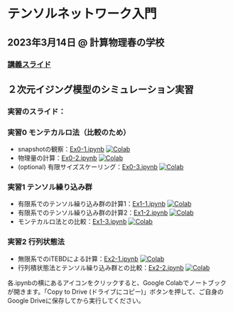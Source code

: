 # テンソルネットワーク入門
## 2023年3月14日 @ 計算物理春の学校

### [講義スライド](計算物理春の学校2023：テンソルネットワーク法入門.pdf)

## ２次元イジング模型のシミュレーション実習

### 実習のスライド：

### 実習0 モンテカルロ法（比較のため）
* snapshotの観察：[Ex0-1.ipynb](Exercise/Ex0-1.ipynb) [![Colab](https://colab.research.google.com/assets/colab-badge.svg)](https://colab.research.google.com/github/TsuyoshiOkubo/Introduction-to-Tensor-Network/blob/main/Exercise/Ex0-1.ipynb)
* 物理量の計算：[Ex0-2.ipynb](Exercise/Ex0-2.ipynb) [![Colab](https://colab.research.google.com/assets/colab-badge.svg)](https://colab.research.google.com/github/TsuyoshiOkubo/Introduction-to-Tensor-Network/blob/main/Exercise/Ex0-2.ipynb)
* (optional) 有限サイズスケーリング：[Ex0-3.ipynb](Exercise/Ex0-3.ipynb) [![Colab](https://colab.research.google.com/assets/colab-badge.svg)](https://colab.research.google.com/github/TsuyoshiOkubo/Introduction-to-Tensor-Network/blob/main/Exercise/Ex0-3.ipynb)
### 実習1 テンソル繰り込み群
* 有限系でのテンソル繰り込み群の計算1：[Ex1-1.ipynb](Exercise/Ex1-1.ipynb) [![Colab](https://colab.research.google.com/assets/colab-badge.svg)](https://colab.research.google.com/github/TsuyoshiOkubo/Introduction-to-Tensor-Network/blob/main/Exercise/Ex1-1.ipynb)
* 有限系でのテンソル繰り込み群の計算2：[Ex1-2.ipynb](Exercise/Ex1-2.ipynb) [![Colab](https://colab.research.google.com/assets/colab-badge.svg)](https://colab.research.google.com/github/TsuyoshiOkubo/Introduction-to-Tensor-Network/blob/main/Exercise/Ex1-2.ipynb)
* モンテカルロ法との比較：[Ex1-3.ipynb](Exercise/Ex1-3.ipynb) [![Colab](https://colab.research.google.com/assets/colab-badge.svg)](https://colab.research.google.com/github/TsuyoshiOkubo/Introduction-to-Tensor-Network/blob/main/Exercise/Ex1-3.ipynb)
### 実習2 行列状態法
* 無限系でのiTEBDによる計算：[Ex2-1.ipynb](Exercise/Ex2-1.ipynb) [![Colab](https://colab.research.google.com/assets/colab-badge.svg)](https://colab.research.google.com/github/TsuyoshiOkubo/Introduction-to-Tensor-Network/blob/main/Exercise/Ex2-1.ipynb)
* 行列積状態法とテンソル繰り込み群との比較：[Ex2-2.ipynb](Exercise/Ex2-2.ipynb) [![Colab](https://colab.research.google.com/assets/colab-badge.svg)](https://colab.research.google.com/github/TsuyoshiOkubo/Introduction-to-Tensor-Network/blob/main/Exercise/Ex2-2.ipynb)

各.ipynbの横にあるアイコンをクリックすると、Google Colabでノートブックが開きます。「Copy to  Drive (ドライブにコピー)」ボタンを押して、ご自身のGoogle Driveに保存してから実行してください。
